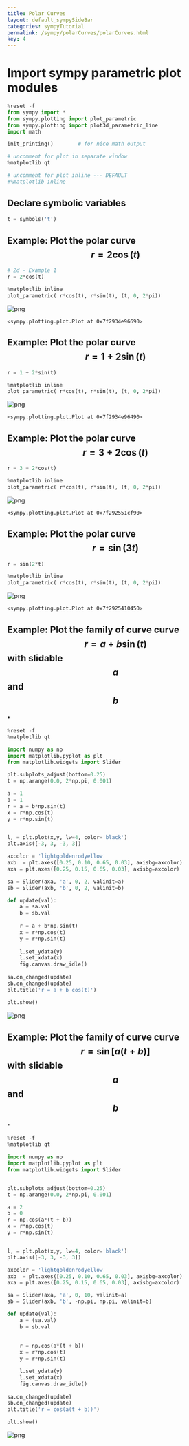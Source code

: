 ```yaml
---
title: Polar Curves
layout: default_sympySideBar
categories: sympyTutorial
permalink: /sympy/polarCurves/polarCurves.html
key: 4 
---
```


# Import sympy parametric plot modules


```python
%reset -f             
from sympy import *    
from sympy.plotting import plot_parametric
from sympy.plotting import plot3d_parametric_line
import math

init_printing()        # for nice math output 

# uncomment for plot in separate window
%matplotlib qt        

# uncomment for plot inline --- DEFAULT
#%matplotlib inline  
```

## Declare symbolic variables


```python
t = symbols('t')
```

## Example: Plot the polar curve $$r = 2\cos(t)$$


```python
# 2d - Example 1 
r = 2*cos(t)

%matplotlib inline
plot_parametric( r*cos(t), r*sin(t), (t, 0, 2*pi))
```


![png](output_5_0.png)





    <sympy.plotting.plot.Plot at 0x7f2934e96690>



## Example: Plot the polar curve $$ r = 1 + 2 \sin(t)$$


```python
r = 1 + 2*sin(t)

%matplotlib inline
plot_parametric( r*cos(t), r*sin(t), (t, 0, 2*pi))
```


![png](output_7_0.png)





    <sympy.plotting.plot.Plot at 0x7f2934e96490>



## Example: Plot the polar curve $$r = 3 + 2\cos(t)$$


```python
r = 3 + 2*cos(t)

%matplotlib inline
plot_parametric( r*cos(t), r*sin(t), (t, 0, 2*pi))
```


![png](output_9_0.png)





    <sympy.plotting.plot.Plot at 0x7f292551cf90>



## Example: Plot the polar curve $$r = \sin(3t)$$


```python
r = sin(2*t)

%matplotlib inline
plot_parametric( r*cos(t), r*sin(t), (t, 0, 2*pi))
```


![png](output_11_0.png)





    <sympy.plotting.plot.Plot at 0x7f2925410450>



## Example: Plot the family of curve curve $$r = a + b \sin(t)$$ with slidable $$a$$ and $$b$$. 


```python
%reset -f
%matplotlib qt

import numpy as np
import matplotlib.pyplot as plt
from matplotlib.widgets import Slider

plt.subplots_adjust(bottom=0.25)
t = np.arange(0.0, 2*np.pi, 0.001)

a = 1   
b = 1   
r = a + b*np.sin(t)
x = r*np.cos(t)
y = r*np.sin(t)


l, = plt.plot(x,y, lw=4, color='black')
plt.axis([-3, 3, -3, 3])

axcolor = 'lightgoldenrodyellow'
axb  = plt.axes([0.25, 0.10, 0.65, 0.03], axisbg=axcolor)
axa = plt.axes([0.25, 0.15, 0.65, 0.03], axisbg=axcolor)

sa = Slider(axa, 'a', 0, 2, valinit=a)
sb = Slider(axb, 'b', 0, 2, valinit=b)

def update(val):
    a = sa.val     
    b = sb.val   
    
    r = a + b*np.sin(t)
    x = r*np.cos(t)
    y = r*np.sin(t)
    
    l.set_ydata(y)
    l.set_xdata(x)    
    fig.canvas.draw_idle()
    
sa.on_changed(update)
sb.on_changed(update)
plt.title('r = a + b cos(t)')

plt.show()
```


![png](output_13_0.png)


## Example: Plot the family of curve curve $$r =  \sin[a(t+b)]$$ with slidable $$a$$ and $$b$$. 


```python
%reset -f
%matplotlib qt

import numpy as np
import matplotlib.pyplot as plt
from matplotlib.widgets import Slider


plt.subplots_adjust(bottom=0.25)
t = np.arange(0.0, 2*np.pi, 0.001)

a = 2   
b = 0 
r = np.cos(a*(t + b))
x = r*np.cos(t)
y = r*np.sin(t)


l, = plt.plot(x,y, lw=4, color='black')
plt.axis([-3, 3, -3, 3])

axcolor = 'lightgoldenrodyellow'
axb  = plt.axes([0.25, 0.10, 0.65, 0.03], axisbg=axcolor)
axa = plt.axes([0.25, 0.15, 0.65, 0.03], axisbg=axcolor)

sa = Slider(axa, 'a', 0, 10, valinit=a)
sb = Slider(axb, 'b', -np.pi, np.pi, valinit=b)

def update(val):
    a = (sa.val)     
    b = sb.val
 
    
    r = np.cos(a*(t + b))
    x = r*np.cos(t)
    y = r*np.sin(t)

    l.set_ydata(y)
    l.set_xdata(x)    
    fig.canvas.draw_idle()
    
sa.on_changed(update)
sb.on_changed(update)
plt.title('r = cos(a(t + b))')

plt.show()
```


![png](output_15_0.png)



```python

```
